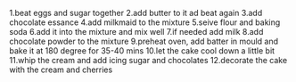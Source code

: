 1.beat eggs and sugar together
2.add butter to it ad beat again
3.add chocolate essance
4.add milkmaid to the mixture
5.seive flour and baking soda
6.add it into the mixture and mix well
7.if needed add milk
8.add chocolate powder to the mixture
9.preheat oven, add batter in mould and bake it at 180 degree for 35-40 mins
10.let the cake cool down a little bit
11.whip the cream and add icing sugar and chocolates
12.decorate the cake with the cream and cherries
